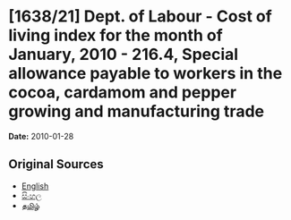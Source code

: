 # [1638/21] Dept. of Labour - Cost of living index for the month of January, 2010 - 216.4, Special allowance payable to workers in the cocoa, cardamom and pepper growing and manufacturing trade

**Date:** 2010-01-28

## Original Sources

- [English](https://documents.gov.lk/view/extra-gazettes/2010/1/1638-21_E.pdf)
- [සිංහල](https://documents.gov.lk/view/extra-gazettes/2010/1/1638-21_S.pdf)
- [தமிழ்](https://documents.gov.lk/view/extra-gazettes/2010/1/1638-21_T.pdf)
